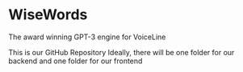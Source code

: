 # WiseWords
The award winning GPT-3 engine for VoiceLine

This is our GitHub Repository
Ideally, there will be one folder for our backend and one folder for our frontend
